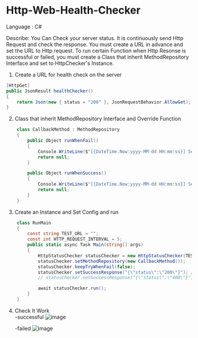 # Http-Web-Health-Checker

Language : C#

Describe:
You Can Check your server status. It is continuously send Http Request and check the response.
You must create a URL in advance and set the URL to Http request.
To run certain Function when Http Resonse is successful or failed, you must create a Class that inherit MethodRepository Interface and set to HttpChecker's Instance.

1. Create a URL for health check on the server <br/>

```C#
[HttpGet]
public JsonResult healthChecker()
{
    return Json(new { status = "200" }, JsonRequestBehavior.AllowGet);
}
```

2.  Class that inherit MethodRepository Interface and Override Function

```C#
    class CallbackMethod : MethodRepository
    {
        public Object runWhenFail()
        {
            Console.WriteLine($"[{DateTime.Now:yyyy-MM-dd HH:mm:ss}] Server status: ERROR - Unexpected response");
            return null;
        }

        public Object runWhenSuccess()
        {
            Console.WriteLine($"[{DateTime.Now:yyyy-MM-dd HH:mm:ss}] Server status: OK");
            return null;
        }
    }
```

3. Create an Instance and Set Config and run
```C#
    class RunMain
    {
        const string TEST_URL = "";
        const int HTTP_REQUEST_INTERVAL = 5;
        public static async Task Main(string[] args)
        {
            HttpStatusChecker statusChecker = new HttpStatusChecker(TEST_URL, HTTP_REQUEST_INTERVAL);
            statusChecker.setMethodRepository(new CallbackMethod());
            statusChecker.keepTryWhenFail(false);
            statusChecker.setSuccessResponse("{\"status\":\"200\"}"); // success
            // statusChecker.setSuccessResponse("{\"status\":\"400\"}"); // fail

            await statusChecker.run();
        }
    }
```

4. Check It Work<br/>
   -successful
![image](https://github.com/user-attachments/assets/43c3651c-735f-4767-8ff9-3e04d339cd76)

   -failed
![image](https://github.com/user-attachments/assets/47c54dfe-e9c3-46a6-ac87-bafd07bd81f0)
